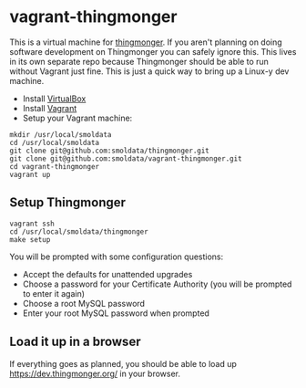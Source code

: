 # vagrant-thingmonger

This is a virtual machine for [thingmonger](https://github.com/smoldata/thingmonger). If you aren't planning on doing software development on Thingmonger you can safely ignore this. This lives in its own separate repo because Thingmonger should be able to run without Vagrant just fine. This is just a quick way to bring up a Linux-y dev machine.

* Install [VirtualBox](https://www.virtualbox.org/wiki/Downloads)
* Install [Vagrant](https://www.vagrantup.com/downloads.html)
* Setup your Vagrant machine:

```
mkdir /usr/local/smoldata
cd /usr/local/smoldata
git clone git@github.com:smoldata/thingmonger.git
git clone git@github.com:smoldata/vagrant-thingmonger.git
cd vagrant-thingmonger
vagrant up
```

## Setup Thingmonger

```
vagrant ssh
cd /usr/local/smoldata/thingmonger
make setup
```

You will be prompted with some configuration questions:

* Accept the defaults for unattended upgrades
* Choose a password for your Certificate Authority (you will be prompted to enter it again)
* Choose a root MySQL password
* Enter your root MySQL password when prompted

## Load it up in a browser

If everything goes as planned, you should be able to load up https://dev.thingmonger.org/ in your browser.
